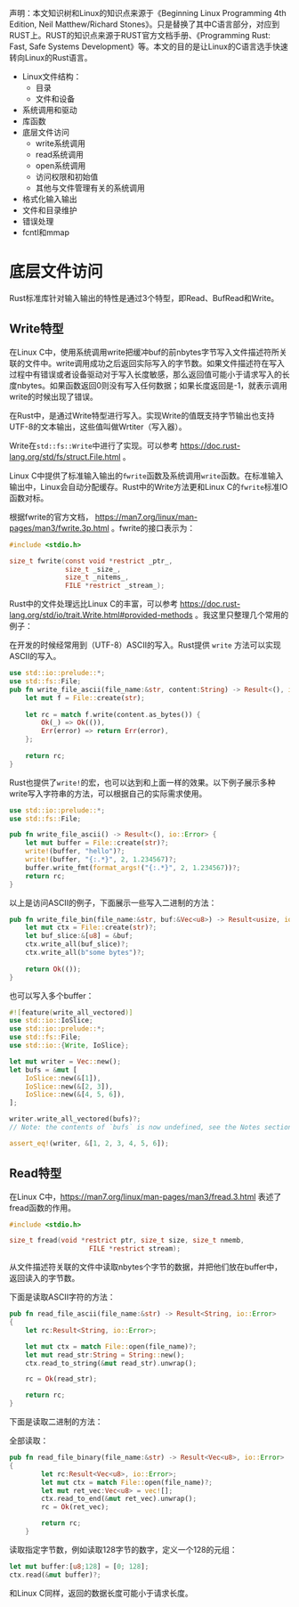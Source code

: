 声明：本文知识树和Linux的知识点来源于《Beginning Linux Programming 4th Edition, Neil Matthew/Richard Stones》。只是替换了其中C语言部分，对应到RUST上。RUST的知识点来源于RUST官方文档手册、《Programming Rust: Fast, Safe Systems Development》等。本文的目的是让Linux的C语言选手快速转向Linux的Rust语言。

* Linux文件结构：
	* 目录
	* 文件和设备
* 系统调用和驱动
* 库函数
* 底层文件访问
	* write系统调用
	* read系统调用
	* open系统调用
	* 访问权限和初始值
	* 其他与文件管理有关的系统调用
* 格式化输入输出
* 文件和目录维护
* 错误处理
* fcntl和mmap

# 底层文件访问

Rust标准库针对输入输出的特性是通过3个特型，即Read、BufRead和Write。

## Write特型

在Linux C中，使用系统调用write把缓冲buf的前nbytes字节写入文件描述符所关联的文件中。write调用成功之后返回实际写入的字节数。如果文件描述符在写入过程中有错误或者设备驱动对于写入长度敏感，那么返回值可能小于请求写入的长度nbytes。如果函数返回0则没有写入任何数据；如果长度返回是-1，就表示调用write的时候出现了错误。

在Rust中，是通过Write特型进行写入。实现Write的值既支持字节输出也支持UTF-8的文本输出，这些值叫做Wrtiter（写入器）。

Write在`std::fs::Write`中进行了实现。可以参考 https://doc.rust-lang.org/std/fs/struct.File.html 。

Linux C中提供了标准输入输出的`fwrite`函数及系统调用`write`函数。在标准输入输出中，Linux会自动分配缓存。Rust中的Write方法更和Linux C的`fwrite`标准IO函数对标。

根据fwrite的官方文档， https://man7.org/linux/man-pages/man3/fwrite.3p.html 。fwrite的接口表示为：

```C
#include <stdio.h>

size_t fwrite(const void *restrict _ptr_, 
			  size_t _size_,
			  size_t _nitems_,
              FILE *restrict _stream_);
```

Rust中的文件处理远比Linux C的丰富，可以参考  https://doc.rust-lang.org/std/io/trait.Write.html#provided-methods 。我这里只整理几个常用的例子：

在开发的时候经常用到（UTF-8）ASCII的写入。Rust提供 `write` 方法可以实现ASCII的写入。

```Rust
use std::io::prelude::*;
use std::fs::File;
pub fn write_file_ascii(file_name:&str, content:String) -> Result<(), io::Error> {
	let mut f = File::create(str);
    
    let rc = match f.write(content.as_bytes()) {
        Ok(_) => Ok(()),
        Err(error) => return Err(error),
    };
        
    return rc;
}
```

Rust也提供了`write!`的宏，也可以达到和上面一样的效果。以下例子展示多种write写入字符串的方法，可以根据自己的实际需求使用。

```Rust
use std::io::prelude::*;
use std::fs::File;

pub fn write_file_ascii() -> Result<(), io::Error> {
	let mut buffer = File::create(str)?;
	write!(buffer, "hello")?;
	write!(buffer, "{:.*}", 2, 1.234567)?;
	buffer.write_fmt(format_args!("{:.*}", 2, 1.234567))?;
    return rc;
}
```

以上是访问ASCII的例子，下面展示一些写入二进制的方法：
```Rust
pub fn write_file_bin(file_name:&str, buf:&Vec<u8>) -> Result<usize, io::Error> {
	let mut ctx = File::create(str)?;
    let buf_slice:&[u8] = &buf;
    ctx.write_all(buf_slice)?;
	ctx.write_all(b"some bytes")?;
	
    return Ok(());
}
```

也可以写入多个buffer：

```Rust
#![feature(write_all_vectored)]
use std::io::IoSlice;
use std::io::prelude::*;
use std::fs::File;
use std::io::{Write, IoSlice};

let mut writer = Vec::new();
let bufs = &mut [
    IoSlice::new(&[1]),
    IoSlice::new(&[2, 3]),
    IoSlice::new(&[4, 5, 6]),
];

writer.write_all_vectored(bufs)?;
// Note: the contents of `bufs` is now undefined, see the Notes section.

assert_eq!(writer, &[1, 2, 3, 4, 5, 6]);
```

## Read特型

在Linux C中，https://man7.org/linux/man-pages/man3/fread.3.html 表述了fread函数的作用。

```C
#include <stdio.h>

size_t fread(void *restrict ptr, size_t size, size_t nmemb,
                    FILE *restrict stream);
```

从文件描述符关联的文件中读取nbytes个字节的数据，并把他们放在buffer中，返回读入的字节数。

下面是读取ASCII字符的方法：

``` Rust
pub fn read_file_ascii(file_name:&str) -> Result<String, io::Error>
{
    let rc:Result<String, io::Error>;

    let mut ctx = match File::open(file_name)?;
    let mut read_str:String = String::new();
    ctx.read_to_string(&mut read_str).unwrap();

    rc = Ok(read_str);

    return rc;
}
```

下面是读取二进制的方法：

全部读取：

```Rust
pub fn read_file_binary(file_name:&str) -> Result<Vec<u8>, io::Error>
{
        let rc:Result<Vec<u8>, io::Error>;
        let mut ctx = match File::open(file_name)?;
        let mut ret_vec:Vec<u8> = vec![];
        ctx.read_to_end(&mut ret_vec).unwrap();
        rc = Ok(ret_vec);

        return rc;
    }
```

读取指定字节数，例如读取128字节的数字，定义一个128的元组：

```Rust
let mut buffer:[u8;128] = [0; 128];
ctx.read(&mut buffer)?;
```

和Linux C同样，返回的数据长度可能小于请求长度。